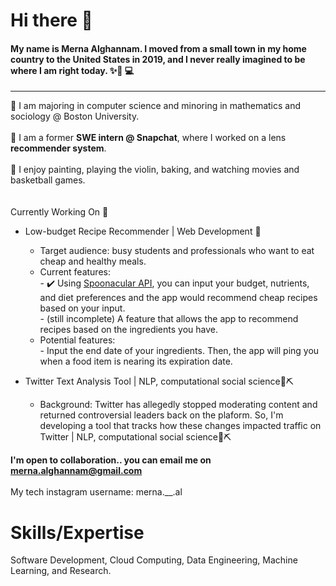 # Hi there 👋

#### My name is Merna Alghannam. I moved from a small town in my home country to the United States in 2019, and I never really imagined to be where I am right today. ✨👩 💻
-----
🏫 I am majoring in computer science and minoring in mathematics and sociology @ Boston University. 
<br><br>💼 I am a former **SWE intern @ Snapchat**, where I worked on a lens **recommender system**.
<br><br>
💆 I enjoy painting, playing the violin, baking, and watching movies and basketball games. 
<br><br><br>
Currently Working On 🚀
- Low-budget Recipe Recommender | Web Development 📝 <br>
   - Target audience: busy students and professionals who want to eat cheap and healthy meals. 
   - Current features: <br>
         - ✔️ Using [Spoonacular API](https://spoonacular.com/food-api/docs#Ingredient-Search), you can input your budget, nutrients, and diet preferences and the app would recommend cheap recipes based on your input. <br>
         - (still incomplete) A feature that allows the app to recommend recipes based on the ingredients you have. 
   - Potential features: <br>
         - Input the end date of your ingredients. Then, the app will ping you when a food item is nearing its expiration date.<br>

 - Twitter Text Analysis Tool | NLP, computational social science📜⛏️ <br>
   - Background: Twitter has allegedly stopped moderating content and returned controversial leaders back on the plaform. So, I'm developing a tool that tracks how these changes impacted traffic on Twitter | NLP, computational social science📜⛏️

**I'm open to collaboration.. you can email me on merna.alghannam@gmail.com** <br><br>
My tech instagram username: merna.__.al 

            
# Skills/Expertise 

Software Development, Cloud Computing, Data Engineering, Machine Learning, and Research. 

